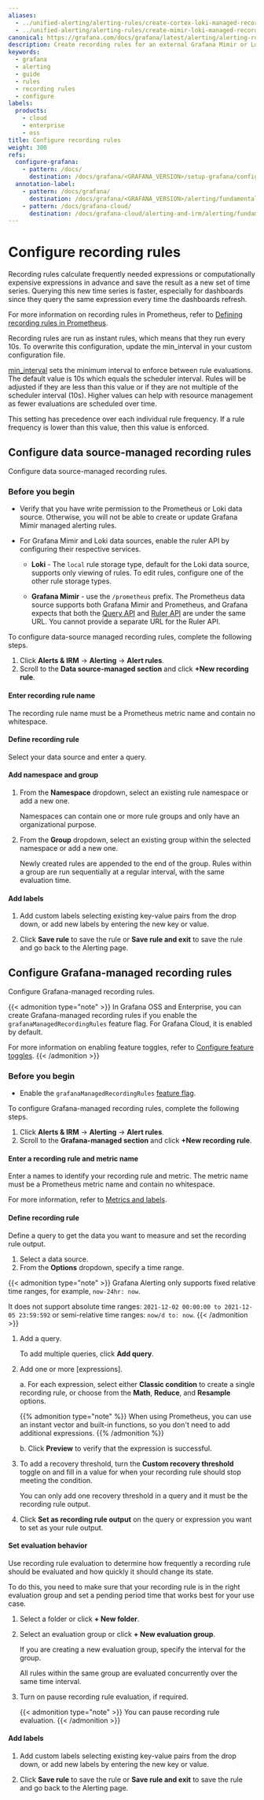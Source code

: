 ```yaml
---
aliases:
  - ../unified-alerting/alerting-rules/create-cortex-loki-managed-recording-rule/ # /docs/grafana/<GRAFANA_VERSION>/alerting/unified-alerting/alerting-rules/create-cortex-loki-managed-recording-rule/
  - ../unified-alerting/alerting-rules/create-mimir-loki-managed-recording-rule/ # /docs/grafana/<GRAFANA_VERSION>/alerting/unified-alerting/alerting-rules/create-mimir-loki-managed-recording-rule/
canonical: https://grafana.com/docs/grafana/latest/alerting/alerting-rules/create-mimir-loki-managed-recording-rule/
description: Create recording rules for an external Grafana Mimir or Loki instance
keywords:
  - grafana
  - alerting
  - guide
  - rules
  - recording rules
  - configure
labels:
  products:
    - cloud
    - enterprise
    - oss
title: Configure recording rules
weight: 300
refs:
  configure-grafana:
    - pattern: /docs/
      destination: /docs/grafana/<GRAFANA_VERSION>/setup-grafana/configure-grafana/
  annotation-label:
    - pattern: /docs/grafana/
      destination: /docs/grafana/<GRAFANA_VERSION>/alerting/fundamentals/alert-rules/annotation-label/
    - pattern: /docs/grafana-cloud/
      destination: /docs/grafana-cloud/alerting-and-irm/alerting/fundamentals/alert-rules/annotation-label/
---
```


# Configure recording rules

Recording rules calculate frequently needed expressions or computationally expensive expressions in advance and save the result as a new set of time series. Querying this new time series is faster, especially for dashboards since they query the same expression every time the dashboards refresh.

For more information on recording rules in Prometheus, refer to [Defining recording rules in Prometheus](https://prometheus.io/docs/prometheus/latest/configuration/recording_rules/).

Recording rules are run as instant rules, which means that they run every 10s. To overwrite this configuration, update the min_interval in your custom configuration file.

[min_interval](ref:configure-grafana) sets the minimum interval to enforce between rule evaluations. The default value is 10s which equals the scheduler interval. Rules will be adjusted if they are less than this value or if they are not multiple of the scheduler interval (10s). Higher values can help with resource management as fewer evaluations are scheduled over time.

This setting has precedence over each individual rule frequency. If a rule frequency is lower than this value, then this value is enforced.

## Configure data source-managed recording rules

Configure data source-managed recording rules.

### Before you begin

- Verify that you have write permission to the Prometheus or Loki data source. Otherwise, you will not be able to create or update Grafana Mimir managed alerting rules.

- For Grafana Mimir and Loki data sources, enable the ruler API by configuring their respective services.

  - **Loki** - The `local` rule storage type, default for the Loki data source, supports only viewing of rules. To edit rules, configure one of the other rule storage types.

  - **Grafana Mimir** - use the `/prometheus` prefix. The Prometheus data source supports both Grafana Mimir and Prometheus, and Grafana expects that both the [Query API](/docs/mimir/latest/operators-guide/reference-http-api/#querier--query-frontend) and [Ruler API](/docs/mimir/latest/operators-guide/reference-http-api/#ruler) are under the same URL. You cannot provide a separate URL for the Ruler API.

To configure data-source managed recording rules, complete the following steps.

1. Click **Alerts & IRM** -> **Alerting** ->
   **Alert rules**.
1. Scroll to the **Data source-managed section** and click **+New recording rule**.

#### Enter recording rule name

The recording rule name must be a Prometheus metric name and contain no whitespace.

#### Define recording rule

Select your data source and enter a query.

#### Add namespace and group

1. From the **Namespace** dropdown, select an existing rule namespace or add a new one.

   Namespaces can contain one or more rule groups and only have an organizational purpose.

1. From the **Group** dropdown, select an existing group within the selected namespace or add a new one.

   Newly created rules are appended to the end of the group. Rules within a group are run sequentially at a regular interval, with the same evaluation time.

#### Add labels

1. Add custom labels selecting existing key-value pairs from the drop down, or add new labels by entering the new key or value.

1. Click **Save rule** to save the rule or **Save rule and exit** to save the rule and go back to the Alerting page.

## Configure Grafana-managed recording rules

Configure Grafana-managed recording rules.

{{< admonition type="note" >}}
In Grafana OSS and Enterprise, you can create Grafana-managed recording rules if you enable the `grafanaManagedRecordingRules` feature flag.
For Grafana Cloud, it is enabled by default.

For more information on enabling feature toggles, refer to [Configure feature toggles](https://grafana.com/docs/grafana/<GRAFANA_VERSION>/setup-grafana/configure-grafana/feature-toggles).
{{< /admonition >}}

### Before you begin

- Enable the `grafanaManagedRecordingRules` [feature flag](https://grafana.com/docs/grafana/<GRAFANA_VERSION>/setup-grafana/configure-grafana/feature-toggles/).

To configure Grafana-managed recording rules, complete the following steps.

1. Click **Alerts & IRM** -> **Alerting** ->
   **Alert rules**.
1. Scroll to the **Grafana-managed section** and click **+New recording rule**.

#### Enter a recording rule and metric name

Enter a names to identify your recording rule and metric. The metric name must be a Prometheus metric name and contain no whitespace.

For more information, refer to [Metrics and labels](https://prometheus.io/docs/concepts/data_model/#metric-names-and-labels).

#### Define recording rule

Define a query to get the data you want to measure and set the recording rule output.

1. Select a data source.
1. From the **Options** dropdown, specify a time range.

{{< admonition type="note" >}}
Grafana Alerting only supports fixed relative time ranges, for example, `now-24hr: now`.

It does not support absolute time ranges: `2021-12-02 00:00:00 to 2021-12-05 23:59:592` or semi-relative time ranges: `now/d to: now`.
{{< /admonition >}}

1. Add a query.

   To add multiple queries, click **Add query**.

2. Add one or more [expressions].

   a. For each expression, select either **Classic condition** to create a single recording rule, or choose from the **Math**, **Reduce**, and **Resample** options.

   {{% admonition type="note" %}}
   When using Prometheus, you can use an instant vector and built-in functions, so you don't need to add additional expressions.
   {{% /admonition %}}

   b. Click **Preview** to verify that the expression is successful.

3. To add a recovery threshold, turn the **Custom recovery threshold** toggle on and fill in a value for when your recording rule should stop meeting the condition.

   You can only add one recovery threshold in a query and it must be the recording rule output.

4. Click **Set as recording rule output** on the query or expression you want to set as your rule output.

#### Set evaluation behavior

Use recording rule evaluation to determine how frequently a recording rule should be evaluated and how quickly it should change its state.

To do this, you need to make sure that your recording rule is in the right evaluation group and set a pending period time that works best for your use case.

1. Select a folder or click **+ New folder**.
1. Select an evaluation group or click **+ New evaluation group**.

   If you are creating a new evaluation group, specify the interval for the group.

   All rules within the same group are evaluated concurrently over the same time interval.

1. Turn on pause recording rule evaluation, if required.

   {{< admonition type="note" >}}
   You can pause recording rule evaluation.
   {{< /admonition >}}

#### Add labels

1. Add custom labels selecting existing key-value pairs from the drop down, or add new labels by entering the new key or value.

1. Click **Save rule** to save the rule or **Save rule and exit** to save the rule and go back to the Alerting page.
